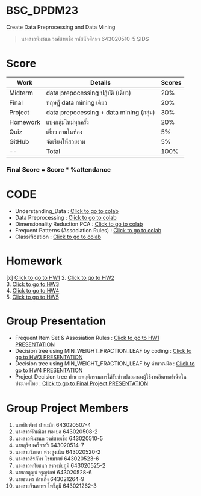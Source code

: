 # BSC_DPDM23
 Create Data Preprocessing and Data Mining
> นางสาวพิมชนก วงศ์สายเชื้อ รหัสนักศึกษา 643020510-5 SIDS

# Score
Work | Details | Scores
-----|-----|-----
Midterm | data prepocessing ปฏิบัติ (เดี่ยว) | 20%|
Final | ทฤษฎี data mining เดี่ยว | 20%|
Project | data prepocessing + data mining (กลุ่ม) | 30%|
Homework|แบ่งกลุ่มใหม่ทุกครั้ง|20%|
Quiz|เดี่ยว ถามในห้อง| 5%|
GitHub|จัดเรียงให้สวยงาม| 5%|
 -- |Total | 100%|

### **Final Score = Score * %attendance**
# CODE
-  Understanding_Data : [Click to go to colab](https://colab.research.google.com/github/Pimchanok6430205105/BSC_DPDM23/blob/main/Understanding_Data.ipynb)
-  Data Preprocessing : [Click to go to colab](https://colab.research.google.com/github/Pimchanok6430205105/BSC_DPDM23/blob/main/Data_Preprocessing.ipynb)
-  Dimensionality Reduction PCA : [Click to go to colab](https://colab.research.google.com/github/Pimchanok6430205105/BSC_DPDM23/blob/main/Dimensionality_Reduction_PCA.ipynb) 
-  Frequent Patterns (Association Rules) :
  [Click to go to colab](https://colab.research.google.com/github/Pimchanok6430205105/BSC_DPDM23/blob/main/Frequent_Patterns_(Association_Rules).ipynb)
-  Classification : [Click to go to colab](https://colab.research.google.com/github/Pimchanok6430205105/BSC_DPDM23/blob/main/Classification.ipynb)

# Homework
[x] [Click to go to HW1](https://colab.research.google.com/github/Pimchanok6430205105/BSC_DPDM23/blob/main/สำเนาของ_Frequent_Patterns_(Association_Rules).ipynb#scrollTo=KZmRixV_o0Jw)  
2.  [Click to go to HW2](https://drive.google.com/file/d/1oDmQMkYu1cIbO8EB2MCIgarpRX8Rv-vu/view)  
3.  [Click to go to HW3](https://colab.research.google.com/github/Pimchanok6430205105/BSC_DPDM23/blob/main/Classification.ipynb#scrollTo=tL_i-KuGJlO7)  
4.  [Click to go to HW4](https://drive.google.com/file/d/11eeawxxGT_i0SUVOFkM-jDemLFKf4aBk/view)  
5.  [Click to go to HW5](HW5-1.jpg)  
# Group Presentation
-  Frequent Item Set & Assosiation Rules : [Click to go to HW1 PRESENTATION](https://drive.google.com/file/d/1snYu3ZAtJNavDxonz1QuizDtNUdR8bNW/view)
-  Decision tree using MIN_WEIGHT_FRACTION_LEAF by coding : [Click to go to HW3 PRESENTATION](https://drive.google.com/file/d/1Z6ecOVweyQ7h7vs3iItATnF6xbZK4DdU/view)  
-  Decision tree using MIN_WEIGHT_FRACTION_LEAF by คำนวณมือ : [Click to go to HW4 PRESENTATION](https://drive.google.com/file/d/1RM0nY7qf4BpBlwCmvjAg2h7COLpfopRQ/view)
-  Project Decision tree ทำนายพฤติกรรมการได้รับข่าวปลอมของผู้ใช้งานอินเทอร์เน็ตในประเทศไทย : [Click to go to Final Project PRESENTATION](https://drive.google.com/file/d/1An-igHx7QIlI0tEu3hPIcAD7M_mlRNvK/view)
# Group Project Members
1. นายปิยพัทธ์     ปานะถึก     643020507-4  
2. นางสาวพัณณิตา  ทองบ่อ      643020508-2  
3. นางสาวพิมชนก  วงศ์สายเชื้อ  643020510-5  
4. นายภูริศ       เครือชารี    643020514-7  
5. นางสาววิภาดา  ห่วงสูงเนิน   643020520-2  
6. นางสาวสิรภัทร  ไชยมาตย์    643020523-6  
7. นางสาวหทัยชนก สรวงชัยภูมิ   643020525-2  
8. นายอาฤญช์     จรูญรักษ์     643020528-6  
9. นายธนพร      ก้านกิ่ง      643021264-9  
10. นางสาวจินดาพร โพธิ์ภูมี      643021262-3  

